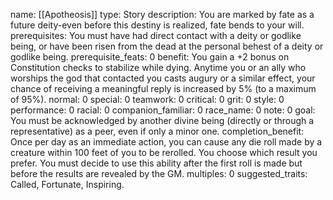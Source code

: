 name: [[Apotheosis]]
type: Story
description: You are marked by fate as a future deity-even before this destiny is realized, fate bends to your will.
prerequisites: You must have had direct contact with a deity or godlike being, or have been risen from the dead at the personal behest of a deity or godlike being.
prerequisite_feats: 0
benefit: You gain a +2 bonus on Constitution checks to stabilize while dying. Anytime you or an ally who worships the god that contacted you casts augury or a similar effect, your chance of receiving a meaningful reply is increased by 5% (to a maximum of 95%).
normal: 0
special: 0
teamwork: 0
critical: 0
grit: 0
style: 0
performance: 0
racial: 0
companion_familiar: 0
race_name: 0
note: 0
goal: You must be acknowledged by another divine being (directly or through a representative) as a peer, even if only a minor one.
completion_benefit: Once per day as an immediate action, you can cause any die roll made by a creature within 100 feet of you to be rerolled. You choose which result you prefer. You must decide to use this ability after the first roll is made but before the results are revealed by the GM.
multiples: 0
suggested_traits: Called, Fortunate, Inspiring.
